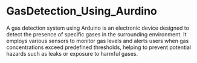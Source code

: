 # GasDetection_Using_Aurdino
A gas detection system using Arduino is an electronic device designed to detect the presence of specific gases in the surrounding environment. It employs various sensors to monitor gas levels and alerts users when gas concentrations exceed predefined thresholds, helping to prevent potential hazards such as leaks or exposure to harmful gases.
